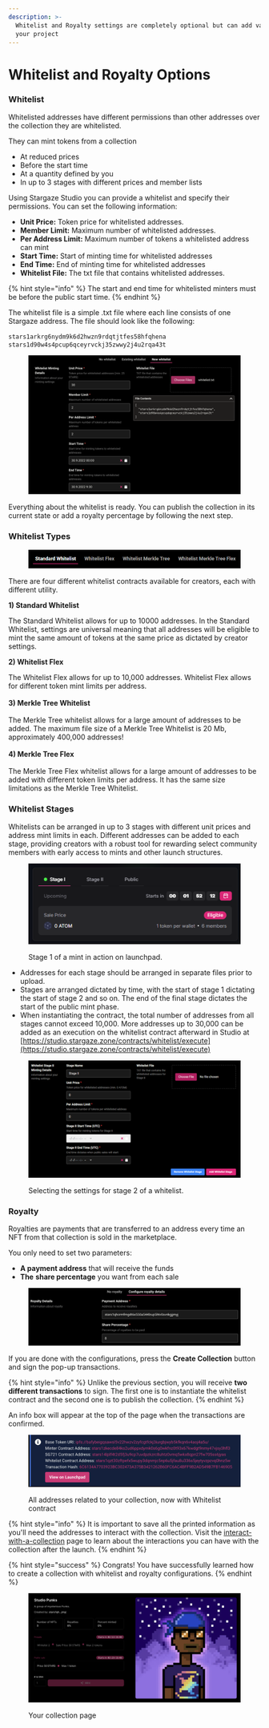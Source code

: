 ```yaml
---
description: >-
  Whitelist and Royalty settings are completely optional but can add value to
  your project
---
```


# Whitelist and Royalty Options

### Whitelist

Whitelisted addresses have different permissions than other addresses over the collection they are whitelisted.

They can mint tokens from a collection

* At reduced prices
* Before the start time
* At a quantity defined by you
* In up to 3 stages with different prices and member lists

Using Stargaze Studio you can provide a whitelist and specify their permissions. You can set the following information:

* **Unit Price:** Token price for whitelisted addresses.
* **Member Limit:** Maximum number of whitelisted addresses.
* **Per Address Limit:** Maximum number of tokens a whitelisted address can mint
* **Start Time:** Start of minting time for whitelisted addresses
* **End Time:** End of minting time for whitelisted addresses
* **Whitelist File:** The txt file that contains whitelisted addresses.

{% hint style="info" %}
The start and end time for whitelisted minters must be before the public start time.
{% endhint %}

The whitelist file is a simple .txt file where each line consists of one Stargaze address. The file should look like the following:

```
stars1arkrg6nydm9k6d2hwzn9rdqtjtfes58hfqhena
stars1d90w4s4pcup6qceyrvckj35zwwy2j4u2rqa43t
```

<figure><img src="../../../../.gitbook/assets/image (3) (1) (1).png" alt=""><figcaption></figcaption></figure>

Everything about the whitelist is ready. You can publish the collection in its current state or add a royalty percentage by following the next step.

### Whitelist Types

<figure><img src="../../../../.gitbook/assets/image (63).png" alt=""><figcaption></figcaption></figure>

There are four different whitelist contracts available for creators, each with different utility.

**1) Standard Whitelist**

The Standard Whitelist allows for up to 10000 addresses. In the Standard Whitelist, settings are universal meaning that all addresses will be eligible to mint the same amount of tokens at the same price as dictated by creator settings.

**2) Whitelist Flex**

The Whitelist Flex allows for up to 10,000 addresses. Whitelist Flex allows for different token mint limits per address.\
\
**3) Merkle Tree Whitelist**\
\
The Merkle Tree whitelist allows for a large amount of addresses to be added. The maximum file size of a Merkle Tree Whitelist is 20 Mb, approximately 400,000 addresses!\
\
**4) Merkle Tree Flex**\
\
The Merkle Tree Flex whitelist allows for a large amount of addresses to be added with different token limits per address. It has the same size limitations as the Merkle Tree Whitelist.

### Whitelist Stages

Whitelists can be arranged in up to 3 stages with different unit prices and address mint limits in each. Different addresses can be added to each stage, providing creators with a robust tool for rewarding select community members with early access to mints and other launch structures.

<figure><img src="../../../../.gitbook/assets/image (65).png" alt=""><figcaption><p>Stage 1 of a mint in action on launchpad.</p></figcaption></figure>

* Addresses for each stage should be arranged in separate files prior to upload.&#x20;
* Stages are arranged dictated by time, with the start of stage 1 dictating the start of stage 2 and so on. The end of the final stage dictates the start of the public mint phase.
* When instantiating the contract, the total number of addresses from all stages cannot exceed 10,000. More addresses up to 30,000 can be added as an execution on the whitelist contract afterward in Studio at [https://studio.stargaze.zone/contracts/whitelist/execute](https://studio.stargaze.zone/contracts/whitelist/execute)

<figure><img src="../../../../.gitbook/assets/image (66).png" alt=""><figcaption><p>Selecting the settings for stage 2 of a whitelist.</p></figcaption></figure>

### Royalty

Royalties are payments that are transferred to an address every time an NFT from that collection is sold in the marketplace.

You only need to set two parameters:

* **A payment address** that will receive the funds
* **The** **share percentage** you want from each sale

<figure><img src="../../../../.gitbook/assets/image (6) (1).png" alt=""><figcaption></figcaption></figure>

If you are done with the configurations, press the **Create Collection** button and sign the pop-up transactions.

{% hint style="info" %}
Unlike the previous section, you will receive **two different transactions** to sign. The first one is to instantiate the whitelist contract and the second one is to publish the collection.
{% endhint %}

An info box will appear at the top of the page when the transactions are confirmed.

<figure><img src="../../../../.gitbook/assets/image (1) (1) (1).png" alt=""><figcaption><p>All addresses related to your collection, now with Whitelist contract</p></figcaption></figure>

{% hint style="info" %}
It is important to save all the printed information as you'll need the addresses to interact with the collection. Visit the [interact-with-a-collection](../../interact-with-a-collection/ "mention") page to learn about the interactions you can have with the collection after the launch.
{% endhint %}

{% hint style="success" %}
Congrats! You have successfully learned how to create a collection with whitelist and royalty configurations.
{% endhint %}

<figure><img src="../../../../.gitbook/assets/image (13).png" alt=""><figcaption><p>Your collection page</p></figcaption></figure>

